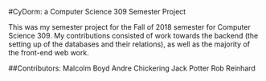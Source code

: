 #CyDorm: a Computer Science 309 Semester Project

This was my semester project for the Fall of 2018 semester for Computer Science 309. My contributions consisted of work towards the backend (the setting up of the databases and their relations), as well as the majority of the front-end web work.

##Contributors: 
Malcolm Boyd
Andre Chickering
Jack Potter
Rob Reinhard

